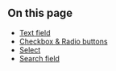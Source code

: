 ## On this page

* [Text field](#text)
* [Checkbox & Radio buttons](#box)
* [Select](#select)
* [Search field](#search)
